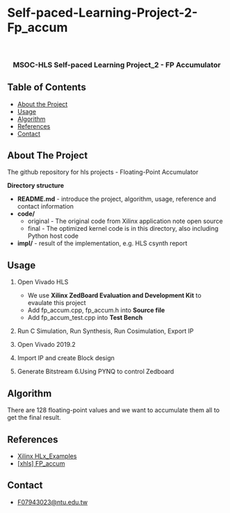 # Self-paced-Learning-Project-2-Fp_accum


<br />
<p align="center">

  <h3 align="center">MSOC-HLS Self-paced Learning Project_2 - FP Accumulator</h3>
  
</p>


<!-- TABLE OF CONTENTS -->
## Table of Contents

* [About the Project](#about-the-project)
* [Usage](#usage)
* [Algorithm](#Algorithm)
* [References](#References)
* [Contact](#contact)


<!-- ABOUT THE PROJECT -->
## About The Project
The github repository for hls projects - Floating-Point Accumulator

**Directory structure**
* **README.md** - introduce the project, algorithm, usage, reference and contact information
* **code/**
  * original - The original code from Xilinx application note open source 
  * final - The optimized kernel code is in this directory, also including Python host code 
* **impl/** - result of the implementation, e.g. HLS csynth report
     
<!-- USAGE EXAMPLES -->
## Usage
1. Open Vivado HLS
    * We use **Xilinx ZedBoard Evaluation and Development Kit** to evaulate this project 
    * Add fp_accum.cpp, fp_accum.h into **Source file**
    * Add fp_accum_test.cpp into **Test Bench**

2. Run C Simulation, Run Synthesis, Run Cosimulation, Export IP
3. Open Vivado 2019.2
4. Import IP and create Block design
5. Generate Bitstream
6.Using PYNQ to control Zedboard


## Algorithm
There are 128 floating-point values and we want to accumulate them all to get the final result.  

## References
* [Xilinx HLx_Examples](https://github.com/Xilinx/HLx_Examples)
* [[xhls] FP_accum](https://github.com/Xilinx/HLx_Examples/tree/master/Math/fp_accum)

<!-- CONTACT -->
## Contact
* F07943023@ntu.edu.tw
